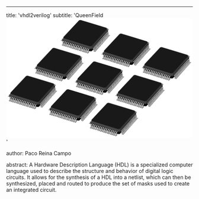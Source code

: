 ---
title: 'vhdl2verilog'
subtitle: 'QueenField ![](../icon.jpg)'

author: Paco Reina Campo

abstract: A Hardware Description Language (HDL) is a specialized computer language used to describe the structure and behavior of digital logic circuits. It allows for the synthesis of a HDL into a netlist, which can then be synthesized, placed and routed to produce the set of masks used to create an integrated circuit.
